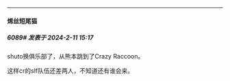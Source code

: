 
*****

####  烯丝短尾猫  
##### 6089#       发表于 2024-2-11 15:17

shuto换俱乐部了，从熊本跳到了Crazy Raccoon。

这样cr的slf队伍还差两人，不知道还有谁会来。

